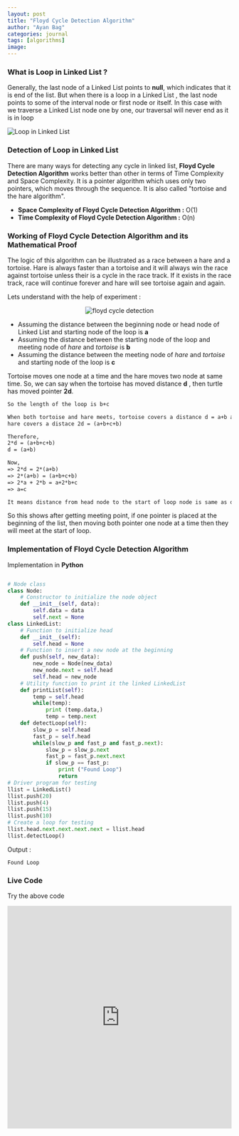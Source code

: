 ```yaml
---
layout: post
title: "Floyd Cycle Detection Algorithm"
author: "Ayan Bag"
categories: journal
tags: [algorithms]
image: 
---
```



### What is Loop in Linked List ?

Generally, the last node of a Linked List points to **null**, which indicates that it is end of the list. But when there is a loop in a Linked List , the last node points to some of the interval node or first node or itself. In this case with we traverse a Linked List node one by one, our traversal will never end as it is in loop

![Loop in Linked List](https://user-images.githubusercontent.com/28982255/82292403-7a255f80-99c8-11ea-805c-2279f6544dd6.png)


### Detection of Loop in Linked List

There are many ways for detecting any cycle in linked list, **Floyd Cycle Detection Algorithm** works better than other in terms of Time Complexity and Space Complexity. It is a pointer algorithm which uses only two pointers, which moves through the sequence. It is also called "tortoise and the hare algorithm".

- **Space Complexity of Floyd Cycle Detection Algorithm :** O(1)
- **Time Complexity of Floyd Cycle Detection Algorithm :** O(n)

### Working of Floyd Cycle Detection Algorithm and its Mathematical Proof

The logic of this algorithm can be illustrated as a race between a hare and a tortoise. Hare is always faster than a tortoise and it will always win the race against tortoise unless their is a cycle in the race track. If it exists in the race track, race will continue forever and hare will see tortoise again and again.

Lets understand with the help of experiment :


<p style="text-align:center;"><img src="https://user-images.githubusercontent.com/28982255/82298242-76e2a180-99d1-11ea-9dae-33449dcbbe0e.png" alt="floyd cycle detection"></p>

- Assuming the distance between the beginning node or head node of Linked List and starting node of the loop is **a**
- Assuming the distance between the starting node of the loop and meeting node of *hare* and *tortoise* is **b**
- Assuming the distance between the meeting node of *hare* and *tortoise* and starting node  of the loop is **c**

Tortoise moves one node at a time and the hare moves two node at same time. So, we can say when the tortoise has moved distance **d** , then turtle has moved pointer **2d**.

```latex
So the length of the loop is b+c

When both tortoise and hare meets, tortoise covers a distance d = a+b and
hare covers a distace 2d = (a+b+c+b)

Therefore,
2*d = (a+b+c+b)
d = (a+b)

Now,
=> 2*d = 2*(a+b)
=> 2*(a+b) = (a+b+c+b)
=> 2*a + 2*b = a+2*b+c
=> a=c

It means distance from head node to the start of loop node is same as distance between meeting point of the tortoise and hare to the starting node of loop
```

So this shows after getting meeting point, if one pointer is placed at the beginning of the list, then moving both pointer one node at a time then they will meet at the start of loop.



### Implementation of Floyd Cycle Detection Algorithm

Implementation in **Python**  

```python

# Node class
class Node:
    # Constructor to initialize the node object
    def __init__(self, data):
        self.data = data
        self.next = None
class LinkedList:
    # Function to initialize head
    def __init__(self):
        self.head = None
    # Function to insert a new node at the beginning
    def push(self, new_data):
        new_node = Node(new_data)
        new_node.next = self.head
        self.head = new_node
    # Utility function to print it the linked LinkedList
    def printList(self):
        temp = self.head
        while(temp):
            print (temp.data,)
            temp = temp.next
    def detectLoop(self):
        slow_p = self.head
        fast_p = self.head
        while(slow_p and fast_p and fast_p.next):
            slow_p = slow_p.next
            fast_p = fast_p.next.next
            if slow_p == fast_p:
                print ("Found Loop")
                return
# Driver program for testing
llist = LinkedList()
llist.push(20)
llist.push(4)
llist.push(15)
llist.push(10)
# Create a loop for testing
llist.head.next.next.next.next = llist.head
llist.detectLoop()
```
Output :
```
Found Loop
```





### Live Code 

Try the above code

<iframe height="500px" width="100%" src="https://repl.it/@ayanbag/floyd-cycle-detection?lite=true" scrolling="no" frameborder="no" allowtransparency="true" allowfullscreen="true" sandbox="allow-forms allow-pointer-lock allow-popups allow-same-origin allow-scripts allow-modals"></iframe>

